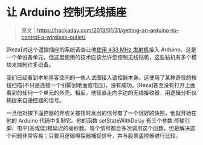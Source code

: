 # 让 Arduino 控制无线插座

> 原文：<https://hackaday.com/2013/01/31/getting-an-arduino-to-control-a-wireless-outlet/>

[Reza]对这个遥控插座的系统调查让他[使用 433 MHz 发射机](http://rezaalihussain.blogspot.com/2013/01/controlling-smart-outlet-with-arduino.html)接入 Arduino。这是一个单设备单元，但这里使用的技术应该允许您控制无线钻机，这些钻机有多个模块来控制许多设备。

我们已经看到本地黑客空间的一些人试图接入遥控器本身。这使用了某种奇怪的按钮扫描(不只是连接一个引脚到地面或电压)，没有成功。[Reza]甚至没有打开上面看到的任何一个单元的外壳。相反，他径直走向手边的无线接收器，用逻辑分析仪捕捉来自遥控器的信号。

一旦他对按下遥控器的开或关按钮时发出的信号有了一个很好的快照，他就开始在他的 Arduino 代码中复制它。他的函数 setStateWithDelay 有三个参数:传输引脚、电平(高或低)和延迟的毫秒数。每个信号都会多次调用这个函数，但是解决这个问题非常容易；只要用逻辑嗅探器捕捉信号，并与股票遥控器进行比较。